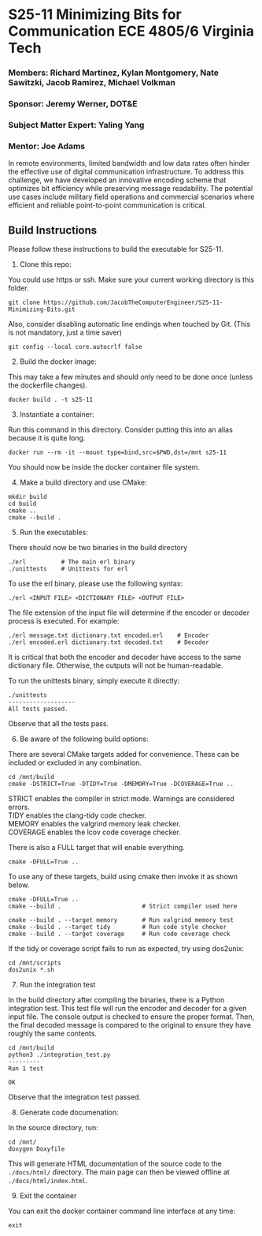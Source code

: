 # S25-11 Minimizing Bits for Communication ECE 4805/6 Virginia Tech

### Members: Richard Martinez, Kylan Montgomery, Nate Sawitzki, Jacob Ramirez, Michael Volkman
### Sponsor: Jeremy Werner, DOT&E
### Subject Matter Expert: Yaling Yang
### Mentor: Joe Adams

In remote environments, limited bandwidth and low data rates often hinder the effective use of digital communication infrastructure. To address this challenge, we have developed an innovative encoding scheme that optimizes bit efficiency while preserving message readability. The potential use cases include military field operations and commercial scenarios where efficient and reliable point-to-point communication is critical.

## Build Instructions

Please follow these instructions to build the executable for S25-11.

1) Clone this repo:

You could use https or ssh.
Make sure your current working directory is this folder.

```
git clone https://github.com/JacobTheComputerEngineer/S25-11-Minimizing-Bits.git
```

Also, consider disabling automatic line endings when touched by Git.
(This is not mandatory, just a time saver)

```
git config --local core.autocrlf false
```

2) Build the docker image:

This may take a few minutes and should only need to be done once
(unless the dockerfile changes).

```
docker build . -t s25-11
```

3) Instantiate a container:

Run this command in this directory.
Consider putting this into an alias because it is quite long.

```
docker run --rm -it --mount type=bind,src=$PWD,dst=/mnt s25-11
```

You should now be inside the docker container file system.

4) Make a build directory and use CMake:

```
mkdir build
cd build
cmake ..
cmake --build .
```

5) Run the executables:

There should now be two binaries in the build directory

```
./erl          # The main erl binary
./unittests    # Unittests for erl
```

To use the erl binary, please use the following syntax:

```
./erl <INPUT FILE> <DICTIONARY FILE> <OUTPUT FILE>
```

The file extension of the input file will determine if the encoder or decoder process is executed.
For example:

```
./erl message.txt dictionary.txt encoded.erl    # Encoder
./erl encoded.erl dictionary.txt decoded.txt    # Decoder
```

It is critical that both the encoder and decoder have access to the same dictionary file.
Otherwise, the outputs will not be human-readable.

To run the unittests binary, simply execute it directly:

```
./unittests
-------------------
All tests passed.
```

Observe that all the tests pass.

6) Be aware of the following build options:

There are several CMake targets added for convenience.
These can be included or excluded in any combination.

```
cd /mnt/build
cmake -DSTRICT=True -DTIDY=True -DMEMORY=True -DCOVERAGE=True ..
```

STRICT enables the compiler in strict mode. Warnings are considered errors.\
TIDY enables the clang-tidy code checker.\
MEMORY enables the valgrind memory leak checker.\
COVERAGE enables the lcov code coverage checker.

There is also a FULL target that will enable everything.

```
cmake -DFULL=True ..
```

To use any of these targets, build using cmake then invoke it as shown below.

```
cmake -DFULL=True ..
cmake --build .                       # Strict compiler used here

cmake --build . --target memory       # Run valgrind memory test
cmake --build . --target tidy         # Run code style checker
cmake --build . --target coverage     # Run code coverage check
```

If the tidy or coverage script fails to run as expected, try using dos2unix:

```
cd /mnt/scripts
dos2unix *.sh
```

7) Run the integration test

In the build directory after compiling the binaries, there is a Python integration test.
This test file will run the encoder and decoder for a given input file.
The console output is checked to ensure the proper format.
Then, the final decoded message is compared to the original to ensure they have roughly the same contents.

```
cd /mnt/build
python3 ./integration_test.py
---------
Ran 1 test

OK
```

Observe that the integration test passed.

8) Generate code documenation:

In the source directory, run:

```
cd /mnt/
doxygen Doxyfile
```

This will generate HTML documentation of the source code to the `./docs/html/` directory.
The main page can then be viewed offline at `./docs/html/index.html`.

9) Exit the container

You can exit the docker container command line interface at any time:

```
exit
```
